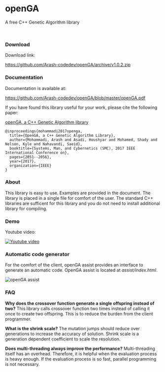 # openGA
A free C++ Genetic Algorithm library

<br>

### Download

Download link:

https://github.com/Arash-codedev/openGA/archive/v1.0.2.zip

### Documentation

Documentation is available at:

https://github.com/Arash-codedev/openGA/blob/master/openGA.pdf

If you have found this library useful for your work, please cite the following paper:

[openGA, a C++ Genetic Algorithm library](https://www.researchgate.net/publication/320944800_openGA_a_C_Genetic_Algorithm_library)


```
@inproceedings{mohammadi2017openga,
  title={OpenGA, a C++ Genetic Algorithm Library},
  author={Mohammadi, Arash and Asadi, Houshyar and Mohamed, Shady and Nelson, Kyle and Nahavandi, Saeid},
  booktitle={Systems, Man, and Cybernetics (SMC), 2017 IEEE International Conference on},
  pages={2051--2056},
  year={2017},
  organization={IEEE}
}
```

### About 

This library is easy to use. Examples are provided in the document. The library is placed in a single file for comfort of the user. The standard C++ libraries are sufficent for this library and you do not need to install additional library for compiling.


### Demo

Youtube video:

[![Youtube video](https://img.youtube.com/vi/8T2Teo_Lwrc/0.jpg)](https://www.youtube.com/watch?v=8T2Teo_Lwrc)


### Automatic code generator 

For the comfort of the client, openGA assist provides an interface to generate an automatic code. OpenGA assist is located at *assist/index.html*.

![openGA assist](https://user-images.githubusercontent.com/11730626/47605121-f276a980-da4d-11e8-9716-42ee1c27faee.png)

### FAQ 

**Why does the crossover function generate a single offspring instead of two?**
This library calls crossover function two times instead of calling it once to create two offspring. This is to reduce the burden from the client programmer.

**What is the shrink scale?**
The mutation jumps should reduce over generations to increase the accuracy of solution. Shrink scale is a generation dependent coefficient to scale the resolution.

**Does multi-threading always improve the performance?**
Multi-threading itself has an overhead. Therefore, it is helpful when the evaluation process is heavy enough. If the evaluation process is so fast, parallel programming is not necessary.


